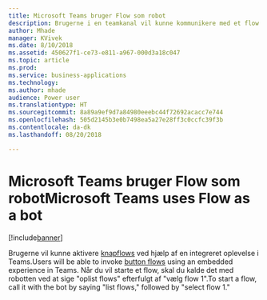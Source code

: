 ```yaml
---
title: Microsoft Teams bruger Flow som robot
description: Brugerne i en teamkanal vil kunne kommunikere med et flow skriftligt blot ved at skrive kommandoer i en kanal for at interagere med den.
author: Mhade
manager: KVivek
ms.date: 8/10/2018
ms.assetid: 450627f1-ce73-e811-a967-000d3a18c047
ms.topic: article
ms.prod: 
ms.service: business-applications
ms.technology: 
ms.author: mhade
audience: Power user
ms.translationtype: HT
ms.sourcegitcommit: 8a89a9ef9d7a84980eeebc44f72692acacc7e744
ms.openlocfilehash: 505d2145b3e0b7498ea5a27e28ff3c0ccfc39f3b
ms.contentlocale: da-dk
ms.lasthandoff: 08/20/2018

---
```

# <a name="microsoft-teams-uses-flow-as-a-bot"></a><span data-ttu-id="13fd7-103">Microsoft Teams bruger Flow som robot</span><span class="sxs-lookup"><span data-stu-id="13fd7-103">Microsoft Teams uses Flow as a bot</span></span>


[!include[banner](../../includes/banner.md)]

<span data-ttu-id="13fd7-104">Brugerne vil kunne aktivere [knapflows](https://docs.microsoft.com/flow/introduction-to-button-flows) ved hjælp af en integreret oplevelse i Teams.</span><span class="sxs-lookup"><span data-stu-id="13fd7-104">Users will be able to invoke [button flows](https://docs.microsoft.com/flow/introduction-to-button-flows) using an embedded experience in Teams.</span></span> <span data-ttu-id="13fd7-105">Når du vil starte et flow, skal du kalde det med robotten ved at sige "oplist flows" efterfulgt af "vælg flow 1".</span><span class="sxs-lookup"><span data-stu-id="13fd7-105">To start a flow, call it with the bot by saying "list flows," followed by "select flow 1."</span></span>

